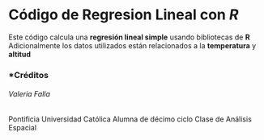 # Código de Regresion Lineal con *R*
Este código calcula una **regresión lineal simple** usando bibliotecas de **R**
Adicionalmente los datos utilizados están relacionados a la **temperatura** y **altitud**

### *Créditos
###### Valeria Falla
Pontificia Universidad Católica
Alumna de décimo ciclo
Clase de Análisis Espacial 